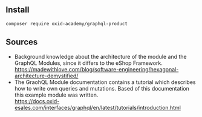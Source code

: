 

## Install
```shell
composer require oxid-academy/graphql-product
```

## Sources

- Background knowledge about the architecture of the module and the GraphQL Modules, since it differs to the eShop 
  Framework.  
  https://madewithlove.com/blog/software-engineering/hexagonal-architecture-demystified/
- The GraohQL Module documentation contains a tutorial which describes how to write own queries and mutations. Based of 
  this documentation this example module was written.  
  https://docs.oxid-esales.com/interfaces/graphql/en/latest/tutorials/introduction.html
